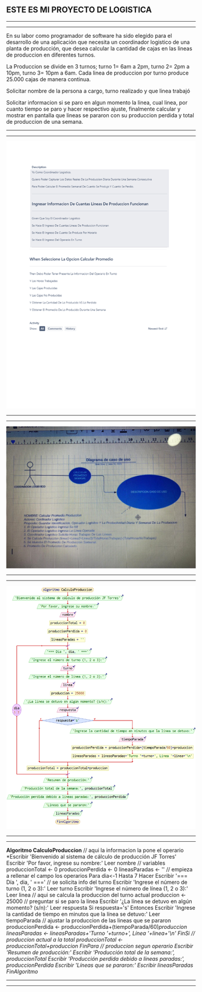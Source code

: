 ## **ESTE ES MI PROYECTO DE LOGISTICA**
------------------------------------------------------------------------------------------------------------------------------------------
------------------------------------------------------------------------------------------------------------------------------------------
En su labor como programador de software ha sido elegido para el desarrollo de una aplicación que
necesita un coordinador logistico de una planta de producción, que desea calcular la cantidad de cajas en las lineas de produccion en diferentes turnos.

La Produccion se divide en 3 turnos; turno 1= 6am a 2pm, turno 2= 2pm a 10pm, turno 3= 10pm a 6am. Cada linea de produccion por turno produce 25.000 cajas de manera continua.

Solicitar nombre de la persona a cargo, turno realizado y que linea trabajó

Solicitar informacion si se paro en algun momento la linea, cual linea, por cuanto tiempo se paro y hacer respectivo ajuste, finalmente calcular y mostrar en pantalla que lineas se pararon con su produccion perdida y total de produccion de una semana.

-----------------------------------------------------------------------------------------------------------------------------------------
-----------------------------------------------------------------------------------------------------------------------------------------
![historias](logis.png)

-----------------------------------------------------------------------------------------------------------------------------------------
-----------------------------------------------------------------------------------------------------------------------------------------
![caso de uso](CASO.png)

-----------------------------------------------------------------------------------------------------------------------------------------
-----------------------------------------------------------------------------------------------------------------------------------------

![diagrama de flujo](dfd.png)

------------------------------------------------------------------------------------------------------------------------------------------
------------------------------------------------------------------------------------------------------------------------------------------
**Algoritmo CalculoProduccion**
	// aqui la informacion la pone el operario
	*Escribir 'Bienvenido al sistema de cálculo de producción JF Torres'
	Escribir 'Por favor, ingrese su nombre:'
	Leer nombre
	// variables 
	produccionTotal <- 0
	produccionPerdida <- 0
	lineasParadas <- ''
	// empieza a rellenar el campo los operarios 
	Para dia<-1 Hasta 7 Hacer
		Escribir '=== Día ', dia, ' ==='
		// se solicita info del turno
		Escribir 'Ingrese el número de turno (1, 2 o 3):'
		Leer turno
		Escribir 'Ingrese el número de línea (1, 2 o 3):'
		Leer linea
		// aqui se calcula la produccion del turno actual
		produccion <- 25000
		// preguntar si se paro la linea 
		Escribir '¿La línea se detuvo en algún momento? (s/n):'
		Leer respuesta
		Si respuesta='s' Entonces
			Escribir 'Ingrese la cantidad de tiempo en minutos que la línea se detuvo:'
			Leer tiempoParada
			// ajustar la produccion de las lineas que se pararon 
			produccionPerdida <- produccionPerdida+(tiempoParada/60)*produccion
			lineasParadas <- lineasParadas+'Turno '+turno+', Línea '+linea+'\n'
		FinSi
		// produccion actual a la total 
		produccionTotal <- produccionTotal+produccion
	FinPara
	// produccion segun operario 
	Escribir 'Resumen de producción:'
	Escribir 'Producción total de la semana:', produccionTotal
	Escribir 'Producción perdida debido a líneas paradas:', produccionPerdida
	Escribir 'Líneas que se pararon:'
	Escribir lineasParadas
FinAlgoritmo*

-----------------------------------------------------------------------------------------------------------------------------------------
-----------------------------------------------------------------------------------------------------------------------------------------
